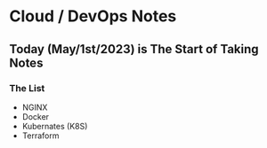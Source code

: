 # Cloud / DevOps Notes
## Today (May/1st/2023) is The Start of Taking Notes
### The List
- NGINX
- Docker
- Kubernates (K8S)
- Terraform